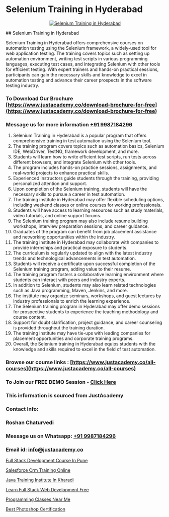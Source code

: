 # Selenium Training in Hyderabad

<p align="center">
  <a href="https://justacademy.co/program-detail/software-testing">
    <img src="https://justacademy.co/storage2/program_images/1704700438.webp" alt="Selenium Training in Hyderabad">
  </a>
</p>
## Selenium Training in Hyderabad

Selenium Training in Hyderabad offers comprehensive courses on automation testing using the Selenium framework, a widely-used tool for web application testing. The training covers topics such as setting up automation environment, writing test scripts in various programming languages, executing test cases, and integrating Selenium with other tools for efficient testing. With expert trainers and hands-on practical sessions, participants can gain the necessary skills and knowledge to excel in automation testing and advance their career prospects in the software testing industry.
### To Download Our Brochure [https://www.justacademy.co/download-brochure-for-free](https://www.justacademy.co/download-brochure-for-free)
### Message us for more information [+91 9987184296](https://api.whatsapp.com/send?phone=919987184296)
1) Selenium Training in Hyderabad is a popular program that offers comprehensive training in test automation using the Selenium tool.
2) The training program covers topics such as automation basics, Selenium IDE, WebDriver, TestNG, framework development, and more.
3) Students will learn how to write efficient test scripts, run tests across different browsers, and integrate Selenium with other tools.
4) The program includes hands-on practice sessions, assignments, and real-world projects to enhance practical skills.
5) Experienced instructors guide students through the training, providing personalized attention and support.
6) Upon completion of the Selenium training, students will have the necessary skills to pursue a career in test automation.
7) The training institute in Hyderabad may offer flexible scheduling options, including weekend classes or online courses for working professionals.
8) Students will have access to learning resources such as study materials, video tutorials, and online support forums.
9) The Selenium training program may also include resume building workshops, interview preparation sessions, and career guidance.
10) Graduates of the program can benefit from job placement assistance and networking opportunities within the industry.
11) The training institute in Hyderabad may collaborate with companies to provide internships and practical exposure to students.
12) The curriculum is regularly updated to align with the latest industry trends and technological advancements in test automation.
13) Students will receive a certificate upon successful completion of the Selenium training program, adding value to their resume.
14) The training program fosters a collaborative learning environment where students can interact with peers and industry experts.
15) In addition to Selenium, students may also learn related technologies such as Java programming, Maven, Jenkins, and more.
16) The institute may organize seminars, workshops, and guest lectures by industry professionals to enrich the learning experience.
17) The Selenium training program in Hyderabad may offer demo sessions for prospective students to experience the teaching methodology and course content.
18) Support for doubt clarification, project guidance, and career counseling is provided throughout the training duration.
19) The training institute may have tie-ups with leading companies for placement opportunities and corporate training programs.
20) Overall, the Selenium training in Hyderabad equips students with the knowledge and skills required to excel in the field of test automation.

### Browse our course links : [https://www.justacademy.co/all-courses](https://www.justacademy.co/all-courses) 
### To Join our FREE DEMO Session - [Click Here](https://www.justacademy.co/register-for-course-demo)


### This information is sourced from JustAcademy
### Contact Info:
### Roshan Chaturvedi
### Message us on Whatsapp: [+91 9987184296](https://api.whatsapp.com/send?phone=919987184296)
### Email id: [info@justacademy.co](mailto:info@justacademy.co)
                
[Full Stack Development Course In Pune](https://www.linkedin.com/pulse/full-stack-development-course-pune-justacademy-ktsoc?trackingId=Hgl6fo95tAcgW%2BoKbSaGvQ%3D%3D&lipi=urn%3Ali%3Apage%3Ad_flagship3_company_admin%3BtwB7D7uTSjygLpECXwvsug%3D%3D)

[Salesforce Crm Training Online](https://www.linkedin.com/pulse/salesforce-crm-training-online-justacademy-leicester-i5j8e?trackingId=CLkMEacths5j9HJmtadZAQ%3D%3D&lipi=urn%3Ali%3Apage%3Ad_flagship3_company_admin%3BIzRPuTOMRFCGaj50%2BCRC7g%3D%3D)

[Java Training Institute In Kharadi](https://medium.com/@abhidnya.1068/java-training-institute-in-kharadi-7cbf9f1e8799)

[Learn Full Stack Web Development Free](https://medium.com/@AkashSingh2052/learn-full-stack-web-development-free-decefe2c458e)

[Programming Classes Near Me](https://justacademyin.github.io/justacademy/programming-classes-near-me)

[Best Photoshop Certification](https://justacademyin.github.io/justacademy/best-photoshop-certification)

